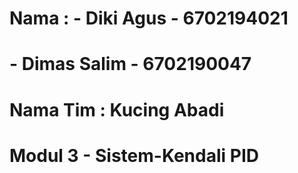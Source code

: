 # Nama : - Diki Agus - 6702194021
#        - Dimas Salim - 6702190047
# Nama Tim : Kucing Abadi
# Modul 3 - Sistem-Kendali PID
